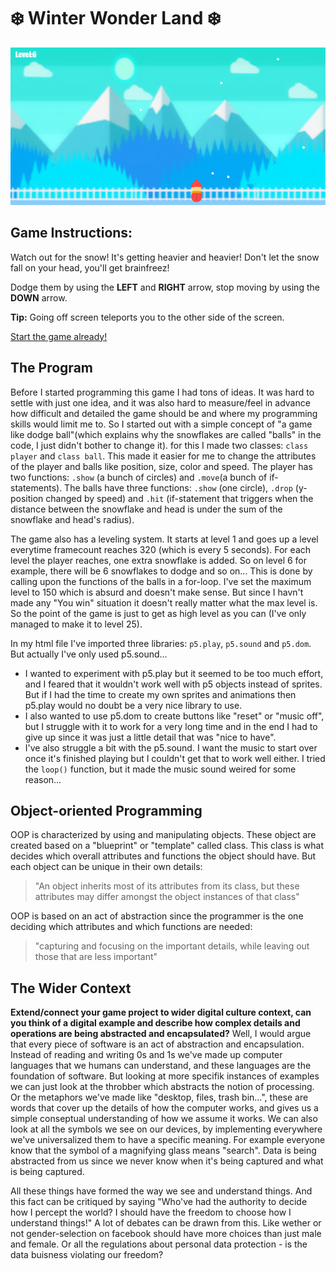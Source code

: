 # :snowflake: Winter Wonder Land :snowflake:
![alt tekst](Udklip.PNG) 
## Game Instructions:
Watch out for the snow! It's getting heavier and heavier! Don't let the snow fall on your head, you'll get brainfreez! 

Dodge them by using the **LEFT** and **RIGHT** arrow, stop moving by using the **DOWN** arrow.

**Tip:** Going off screen teleports you to the other side of the screen.

[Start the game already!](https://rawgit.com/Margretexie/Mini_ex/master/mini_ex5/empty-example/index.html)

## The Program
Before I started programming this game I had tons of ideas. It was hard to settle with just one idea, and it was also hard to measure/feel in advance how difficult and detailed the game should be and where my programming skills would limit me to. So I started out with a simple concept of "a game like dodge ball"(which explains why the snowflakes are called "balls" in the code, I just didn't bother to change it). for this I made two classes: ```class player``` and ```class ball```. This made it easier for me to change the attributes of the player and balls like position, size, color and speed. The player has two functions: ```.show``` (a bunch of circles) and ```.move```(a bunch of if-statements). The balls have three functions: ```.show``` (one circle), ```.drop``` (y-position changed by speed) and ```.hit``` (if-statement that triggers when the distance between the snowflake and head is under the sum of the snowflake and head's radius).

The game also has a leveling system. It starts at level 1 and goes up a level everytime framecount reaches 320 (which is every 5 seconds). For each level the player reaches, one extra snowflake is added. So on level 6 for example, there will be 6 snowflakes to dodge and so on... This is done by calling upon the functions of the balls in a for-loop. I've set the maximum level to 150 which is absurd and doesn't make sense. But since I havn't made any "You win" situation it doesn't really matter what the max level is. So the point of the game is just to get as high level as you can (I've only managed to make it to level 25).

In my html file I've imported three libraries: ```p5.play```, ```p5.sound``` and ```p5.dom```. But actually I've only used p5.sound...
 - I wanted to experiment with p5.play but it seemed to be too much effort, and I feared that it wouldn't work well with p5 objects instead of sprites. But if I had the time to create my own sprites and animations then p5.play would no doubt be a very nice library to use. 
 - I also wanted to use p5.dom to create buttons like "reset" or "music off", but I struggle with it to work for a very long time and in the end I had to give up since it was just a little detail that was "nice to have". 
 - I've also struggle a bit with the p5.sound. I want the music to start over once it's finished playing but I couldn't get that to work well either. I tried the ```loop()``` function, but it made the music sound weired for some reason...
## Object-oriented Programming
OOP is characterized by using and manipulating objects. These object are created based on a "blueprint" or "template" called class. This class is what decides which overall attributes and functions the object should have. But each object can be unique in their own details:
>"An object inherits most of its attributes from its class, but these attributes may differ amongst the object instances of that class"

OOP is based on an act of abstraction since the programmer is the one deciding which attributes and which functions are needed:
>"capturing and focusing on the important details, while leaving out those that are less important"

## The Wider Context
**Extend/connect your game project to wider digital culture context, can you think of a digital example and describe how complex details and operations are being abstracted and encapsulated?**
Well, I would argue that every piece of software is an act of abstraction and encapsulation. Instead of reading and writing 0s and 1s we've made up computer languages that we humans can understand, and these languages are the foundation of software. But looking at more specifik instances of examples we can just look at the throbber which abstracts the notion of processing. Or the metaphors we've made like "desktop, files, trash bin...", these are words that cover up the details of how the computer works, and gives us a simple conseptual understanding of how we assume it works. We can also look at all the symbols we see on our devices, by implementing everywhere we've universalized them to have a specific meaning. For example everyone know that the symbol of a magnifying glass means "search". Data is being abstracted from us since we never know when it's being captured and what is being captured.

All these things have formed the way we see and understand things. And this fact can be critiqued by saying "Who've had the authority to decide how I percept the world? I should have the freedom to choose how I understand things!"
A lot of debates can be drawn from this. Like wether or not gender-selection on facebook should have more choices than just male and female. Or all the regulations about personal data protection - is the data buisness violating our freedom?

